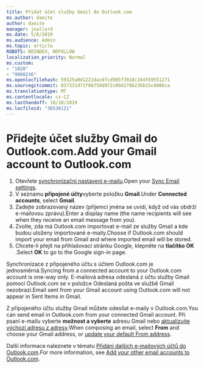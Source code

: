 ```yaml
---
title: Přidat účet služby Gmail do Outlook.com
ms.author: daeite
author: daeite
manager: joallard
ms.date: 5/6/2019
ms.audience: Admin
ms.topic: article
ROBOTS: NOINDEX, NOFOLLOW
localization_priority: Normal
ms.custom:
- "1820"
- "9000236"
ms.openlocfilehash: 59325a0d1221dac6fcd905f3918c164f69551271
ms.sourcegitcommit: 037331d71f06750d972c0b6278b23bb15c4806ca
ms.translationtype: MT
ms.contentlocale: cs-CZ
ms.lasthandoff: 10/18/2019
ms.locfileid: "36538121"
---
```

# <a name="add-your-gmail-account-to-outlookcom"></a><span data-ttu-id="46318-102">Přidejte účet služby Gmail do Outlook.com.</span><span class="sxs-lookup"><span data-stu-id="46318-102">Add your Gmail account to Outlook.com</span></span>

1. <span data-ttu-id="46318-103">Otevřete [synchronizační nastavení e-mailu](https://go.microsoft.com/fwlink/?linkid=875264).</span><span class="sxs-lookup"><span data-stu-id="46318-103">Open your [Sync Email settings](https://go.microsoft.com/fwlink/?linkid=875264).</span></span>
2. <span data-ttu-id="46318-104">V seznamu **připojené účty**vyberte položku **Gmail**.</span><span class="sxs-lookup"><span data-stu-id="46318-104">Under **Connected accounts**, select **Gmail**.</span></span>
3. <span data-ttu-id="46318-105">Zadejte zobrazovaný název (příjemci jména se uvidí, když od vás obdrží e-mailovou zprávu).</span><span class="sxs-lookup"><span data-stu-id="46318-105">Enter a display name (the name recipients will see when they receive an email message from you).</span></span>
4. <span data-ttu-id="46318-106">Zvolte, zda má Outlook.com importovat e-mail ze služby Gmail a kde budou uloženy importované e-maily.</span><span class="sxs-lookup"><span data-stu-id="46318-106">Choose if Outlook.com should import your email from Gmail and where imported email will be stored.</span></span>
5. <span data-ttu-id="46318-107">Chcete-li přejít na přihlašovací stránku Google, klepněte na **tlačítko OK** .</span><span class="sxs-lookup"><span data-stu-id="46318-107">Select **OK** to go to the Google sign-in page.</span></span>

<span data-ttu-id="46318-108">Synchronizace z připojeného účtu s účtem Outlook.com je jednosměrná.</span><span class="sxs-lookup"><span data-stu-id="46318-108">Syncing from a connected account to your Outlook.com account is one-way only.</span></span> <span data-ttu-id="46318-109">E-mailová adresa odeslaná z účtu služby Gmail pomocí Outlook.com se v položce Odeslaná pošta ve službě Gmail nezobrazí.</span><span class="sxs-lookup"><span data-stu-id="46318-109">Email sent from your Gmail account using Outlook.com will not appear in Sent Items in Gmail.</span></span>

<span data-ttu-id="46318-110">Z připojeného účtu služby Gmail můžete odesílat e-maily v Outlook.com.</span><span class="sxs-lookup"><span data-stu-id="46318-110">You can send email in Outlook.com from your connected Gmail account.</span></span> <span data-ttu-id="46318-111">Při psaní e-mailu vyberte **možnost a vyberte** adresu Gmail nebo [aktualizujte výchozí adresu z adresy](https://go.microsoft.com/fwlink/?linkid=875264).</span><span class="sxs-lookup"><span data-stu-id="46318-111">When composing an email, select **From** and choose your Gmail address, or [update your default From address](https://go.microsoft.com/fwlink/?linkid=875264).</span></span>

<span data-ttu-id="46318-112">Další informace naleznete v tématu [Přidání dalších e-mailových účtů do Outlook.com](https://support.office.com/article/c5224df4-5885-4e79-91ba-523aa743f0ba?wt.mc_id=Office_Outlook_com_Alchemy).</span><span class="sxs-lookup"><span data-stu-id="46318-112">For more information, see [Add your other email accounts to Outlook.com](https://support.office.com/article/c5224df4-5885-4e79-91ba-523aa743f0ba?wt.mc_id=Office_Outlook_com_Alchemy).</span></span>